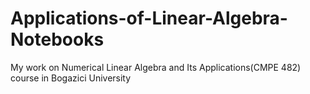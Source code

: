 # Applications-of-Linear-Algebra-Notebooks
My work on Numerical Linear Algebra and Its Applications(CMPE 482) course in Bogazici University
